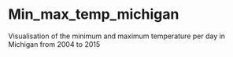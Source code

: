 # Min_max_temp_michigan
Visualisation of the minimum and maximum temperature per day in Michigan from 2004 to 2015
